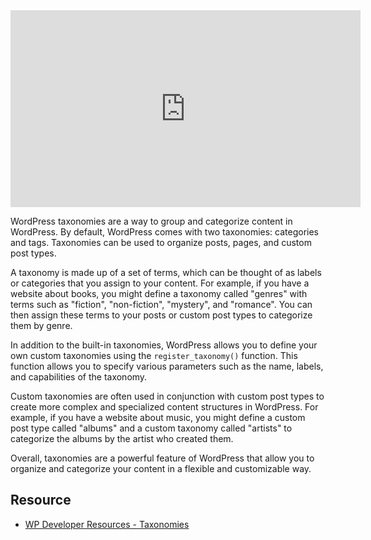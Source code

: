 <iframe width="560" height="315" src="https://www.youtube.com/embed/XV_VNiU7WB4" title="YouTube video player" frameborder="0" allow="accelerometer; autoplay; clipboard-write; encrypted-media; gyroscope; picture-in-picture; web-share" allowfullscreen></iframe>

WordPress taxonomies are a way to group and categorize content in WordPress. By default, WordPress comes with two taxonomies: categories and tags. Taxonomies can be used to organize posts, pages, and custom post types.

A taxonomy is made up of a set of terms, which can be thought of as labels or categories that you assign to your content. For example, if you have a website about books, you might define a taxonomy called "genres" with terms such as "fiction", "non-fiction", "mystery", and "romance". You can then assign these terms to your posts or custom post types to categorize them by genre.

In addition to the built-in taxonomies, WordPress allows you to define your own custom taxonomies using the `register_taxonomy()` function. This function allows you to specify various parameters such as the name, labels, and capabilities of the taxonomy.

Custom taxonomies are often used in conjunction with custom post types to create more complex and specialized content structures in WordPress. For example, if you have a website about music, you might define a custom post type called "albums" and a custom taxonomy called "artists" to categorize the albums by the artist who created them.

Overall, taxonomies are a powerful feature of WordPress that allow you to organize and categorize your content in a flexible and customizable way.

## Resource
- [WP Developer Resources - Taxonomies](https://developer.wordpress.org/plugins/taxonomies/)